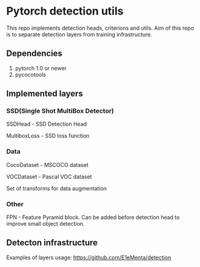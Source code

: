 # Pytorch detection utils
This repo implements detection heads, criterions and utils. Aim of this repo is to separate detection layers from training infrastructure.

## Dependencies
1. pytorch 1.0 or newer
2. pycocotools

## Implemented layers

### SSD(Single Shot MultiBox Detector)
SSDHead - SSD Detection Head

MultiboxLoss - SSD loss function

### Data
CocoDataset - MSCOCO dataset

VOCDataset - Pascal VOC dataset

Set of transforms for data augmentation

### Other
FPN - Feature Pyramid block. Can be added before detection head to improve small object detection.

## Detecton infrastructure
Examples of layers usage: https://github.com/E1eMenta/detection
